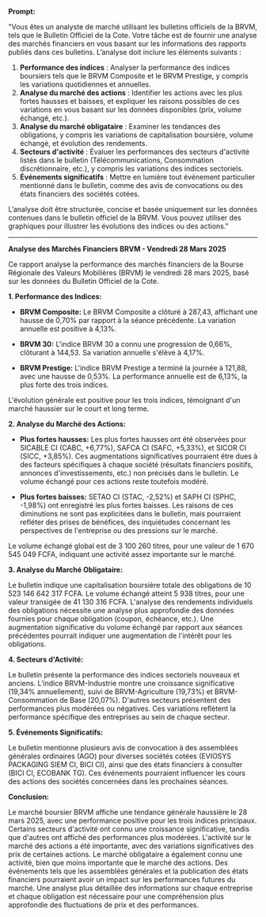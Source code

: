 **Prompt:**

"Vous êtes un analyste de marché utilisant les bulletins officiels de la BRVM, tels que le Bulletin Officiel de la Cote. Votre tâche est de fournir une analyse des marchés financiers en vous basant sur les informations des rapports publiés dans ces bulletins. L’analyse doit inclure les éléments suivants :

1. **Performance des indices** : Analyser la performance des indices boursiers tels que le BRVM Composite et le BRVM Prestige, y compris les variations quotidiennes et annuelles.
2. **Analyse du marché des actions** : Identifier les actions avec les plus fortes hausses et baisses, et expliquer les raisons possibles de ces variations en vous basant sur les données disponibles (prix, volume échangé, etc.).
3. **Analyse du marché obligataire** : Examiner les tendances des obligations, y compris les variations de capitalisation boursière, volume échangé, et évolution des rendements.
4. **Secteurs d'activité** : Évaluer les performances des secteurs d'activité listés dans le bulletin (Télécommunications, Consommation discrétionnaire, etc.), y compris les variations des indices sectoriels.
5. **Événements significatifs** : Mettre en lumière tout événement particulier mentionné dans le bulletin, comme des avis de convocations ou des états financiers des sociétés cotées.

L’analyse doit être structurée, concise et basée uniquement sur les données contenues dans le bulletin officiel de la BRVM. Vous pouvez utiliser des graphiques pour illustrer les évolutions des indices ou des actions."


---
**Analyse des Marchés Financiers BRVM - Vendredi 28 Mars 2025**

Ce rapport analyse la performance des marchés financiers de la Bourse Régionale des Valeurs Mobilières (BRVM) le vendredi 28 mars 2025, basé sur les données du Bulletin Officiel de la Cote.

**1. Performance des Indices:**

* **BRVM Composite:** Le BRVM Composite a clôturé à 287,43, affichant une hausse de 0,70% par rapport à la séance précédente.  La variation annuelle est positive à 4,13%.

* **BRVM 30:** L'indice BRVM 30 a connu une progression de 0,66%, clôturant à 144,53. Sa variation annuelle s'élève à 4,17%.

* **BRVM Prestige:**  L'indice BRVM Prestige a terminé la journée à 121,88, avec une hausse de 0,53%. La performance annuelle est de 6,13%, la plus forte des trois indices.

L'évolution générale est positive pour les trois indices, témoignant d'un marché haussier sur le court et long terme.


**2. Analyse du Marché des Actions:**

* **Plus fortes hausses:** Les plus fortes hausses ont été observées pour SICABLE CI (CABC, +6,77%), SAFCA CI (SAFC, +5,33%), et SICOR CI (SICC, +3,85%).  Ces augmentations significatives pourraient être dues à des facteurs spécifiques à chaque société (résultats financiers positifs, annonces d'investissements, etc.) non précisés dans le bulletin.  Le volume échangé pour ces actions reste toutefois modéré.

* **Plus fortes baisses:**  SETAO CI (STAC, -2,52%) et SAPH CI (SPHC, -1,98%) ont enregistré les plus fortes baisses.  Les raisons de ces diminutions ne sont pas explicitées dans le bulletin, mais pourraient refléter des prises de bénéfices, des inquiétudes concernant les perspectives de l'entreprise ou des pressions sur le marché.

Le volume échangé global est de 3 100 260 titres, pour une valeur de 1 670 545 049 FCFA, indiquant une activité assez importante sur le marché.

**3. Analyse du Marché Obligataire:**

Le bulletin indique une capitalisation boursière totale des obligations de 10 523 146 642 317 FCFA.  Le volume échangé atteint 5 938 titres, pour une valeur transigée de 41 130 316 FCFA.  L'analyse des rendements individuels des obligations nécessite une analyse plus approfondie des données fournies pour chaque obligation (coupon, échéance, etc.).  Une augmentation significative du volume échangé par rapport aux séances précédentes pourrait indiquer une augmentation de l'intérêt pour les obligations.


**4. Secteurs d'Activité:**

Le bulletin présente la performance des indices sectoriels nouveaux et anciens.  L’indice BRVM-Industrie montre une croissance significative (19,34% annuellement), suivi de  BRVM-Agriculture (19,73%) et BRVM-Consommation de Base (20,07%).  D'autres secteurs présentent des performances plus modérées ou négatives.  Ces variations reflètent la performance spécifique des entreprises au sein de chaque secteur.


**5. Événements Significatifs:**

Le bulletin mentionne plusieurs avis de convocation à des assemblées générales ordinaires (AGO) pour diverses sociétés cotées (EVIOSYS PACKAGING SIEM CI, BICI CI), ainsi que des états financiers à consulter (BICI CI, ECOBANK TG).  Ces événements pourraient influencer les cours des actions des sociétés concernées dans les prochaines séances.


**Conclusion:**

Le marché boursier BRVM affiche une tendance générale haussière le 28 mars 2025, avec une performance positive pour les trois indices principaux.  Certains secteurs d'activité ont connu une croissance significative, tandis que d'autres ont affiché des performances plus modérées.  L'activité sur le marché des actions a été importante, avec des variations significatives des prix de certaines actions.  Le marché obligataire a également connu une activité, bien que moins importante que le marché des actions.  Des événements tels que les assemblées générales et la publication des états financiers pourraient avoir un impact sur les performances futures du marché.  Une analyse plus détaillée des informations sur chaque entreprise et chaque obligation est nécessaire pour une compréhension plus approfondie des fluctuations de prix et des performances.
